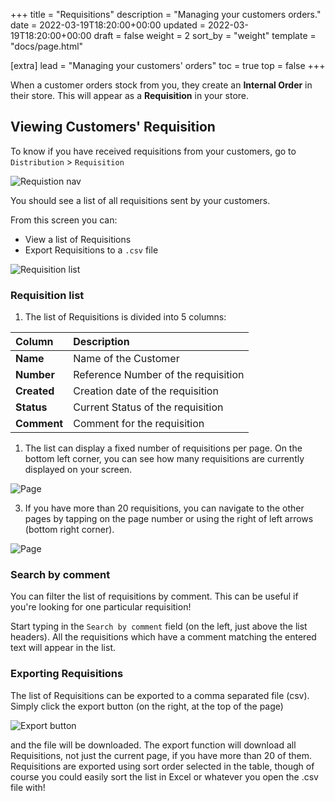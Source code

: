 +++
title = "Requisitions"
description = "Managing your customers orders."
date = 2022-03-19T18:20:00+00:00
updated = 2022-03-19T18:20:00+00:00
draft = false
weight = 2
sort_by = "weight"
template = "docs/page.html"

[extra]
lead = "Managing your customers' orders"
toc = true
top = false
+++

When a customer orders stock from you, they create an **Internal Order** in their store. This will appear as a **Requisition** in your store. 

## Viewing Customers' Requisition

To know if you have received requisitions from your customers, go to `Distribution` > `Requisition`

![Requistion nav](/docs/distribution/req_gotoreq2.png)

You should see a list of all requisitions sent by your customers. 

From this screen you can:
* View a list of Requisitions
* Export Requisitions to a `.csv` file

![Requisition list](/docs/distribution/req_list.png)


### Requisition list

1. The list of Requisitions is divided into 5 columns:

| Column| Description |
| :---------- | :---------- |
| **Name** | Name of the Customer | 
| **Number** | Reference Number of the requisition | 
| **Created** | Creation date of the requisition | 
| **Status** | Current Status of the requisition | 
| **Comment** | Comment for the requisition |

1. The list can display a fixed number of requisitions per page. On the bottom left corner, you can see how many requisitions are currently displayed on your screen. 

![Page](/docs/distribution/os_list_showing.png)

3. If you have more than 20 requisitions, you can navigate to the other pages by tapping on the page number or using the right of left arrows (bottom right corner). 

![Page](/docs/distribution/os_list_pagenumbers.png)

### Search by comment

You can filter the list of requisitions by comment. This can be useful if you're looking for one particular requisition!

Start typing in the `Search by comment` field (on the left, just above the list headers). All the requisitions which have a comment matching the entered text will appear in the list. 

### Exporting Requisitions

The list of Requisitions can be exported to a comma separated file (csv). Simply click the export button (on the right, at the top of the page)

![Export button](/docs/distribution/export.png)

and the file will be downloaded. The export function will download all Requisitions, not just the current page, if you have more than 20 of them. Requisitions are exported using sort order selected in the table, though of course you could easily sort the list in Excel or whatever you open the .csv file with!
